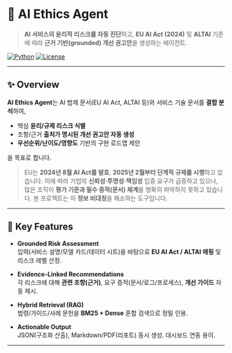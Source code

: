 # 🧭 AI Ethics Agent

> **AI 서비스의 윤리적 리스크를 자동 진단**하고, **EU AI Act (2024)** 및 **ALTAI** 기준에 따라 **근거 기반(grounded) 개선 권고안**을 생성하는 에이전트.

[![Python](https://img.shields.io/badge/python-3.10%2B-blue.svg)](#) [![License](https://img.shields.io/badge/license-MIT-lightgrey.svg)](#)

---

## ✨ Overview

**AI Ethics Agent**는 AI 법제 문서(EU AI Act, ALTAI 등)와 서비스 기술 문서를 **결합 분석**하여,
- 핵심 **윤리/규제 리스크 식별**
- 조항/근거 **출처가 명시된 개선 권고안 자동 생성**
- **우선순위/난이도/영향도** 기반의 구현 로드맵 제안

을 목표로 합니다.

> EU는 **2024년 8월 AI Act를 발효**, **2025년 2월부터 단계적 규제를 시행**하고 있습니다. 이에 따라 기업의 **신뢰성·투명성·책임성** 입증 요구가 급증하고 있으나, 많은 조직이 **평가 기준과 필수 증적(문서) 체계**를 명확히 파악하지 못하고 있습니다. 본 프로젝트는 이 **정보 비대칭**을 해소하는 도구입니다.

---

## 🧩 Key Features

- **Grounded Risk Assessment**  
  입력(서비스 설명/모델 카드/데이터 시트)을 바탕으로 **EU AI Act / ALTAI 매핑** 및 리스크 레벨 산정.

- **Evidence-Linked Recommendations**  
  각 리스크에 대해 **관련 조항(근거)**, 요구 증적(문서/로그/프로세스), **개선 가이드** 자동 제시.

- **Hybrid Retrieval (RAG)**  
  법령/가이드/사례 문헌을 **BM25 + Dense** 혼합 검색으로 정밀 인용.

- **Actionable Output**  
  JSON(구조화 산출), Markdown/PDF(리포트) 동시 생성. 대시보드 연동 용이.

---
